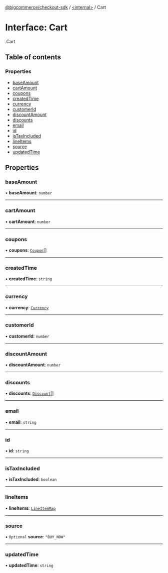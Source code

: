 [@bigcommerce/checkout-sdk](../README.md) / [<internal\>](../modules/internal_.md) / Cart

# Interface: Cart

[<internal>](../modules/internal_.md).Cart

## Table of contents

### Properties

- [baseAmount](internal_.Cart.md#baseamount)
- [cartAmount](internal_.Cart.md#cartamount)
- [coupons](internal_.Cart.md#coupons)
- [createdTime](internal_.Cart.md#createdtime)
- [currency](internal_.Cart.md#currency)
- [customerId](internal_.Cart.md#customerid)
- [discountAmount](internal_.Cart.md#discountamount)
- [discounts](internal_.Cart.md#discounts)
- [email](internal_.Cart.md#email)
- [id](internal_.Cart.md#id)
- [isTaxIncluded](internal_.Cart.md#istaxincluded)
- [lineItems](internal_.Cart.md#lineitems)
- [source](internal_.Cart.md#source)
- [updatedTime](internal_.Cart.md#updatedtime)

## Properties

### baseAmount

• **baseAmount**: `number`

___

### cartAmount

• **cartAmount**: `number`

___

### coupons

• **coupons**: [`Coupon`](internal_.Coupon.md)[]

___

### createdTime

• **createdTime**: `string`

___

### currency

• **currency**: [`Currency`](internal_.Currency.md)

___

### customerId

• **customerId**: `number`

___

### discountAmount

• **discountAmount**: `number`

___

### discounts

• **discounts**: [`Discount`](internal_.Discount.md)[]

___

### email

• **email**: `string`

___

### id

• **id**: `string`

___

### isTaxIncluded

• **isTaxIncluded**: `boolean`

___

### lineItems

• **lineItems**: [`LineItemMap`](internal_.LineItemMap.md)

___

### source

• `Optional` **source**: ``"BUY_NOW"``

___

### updatedTime

• **updatedTime**: `string`

